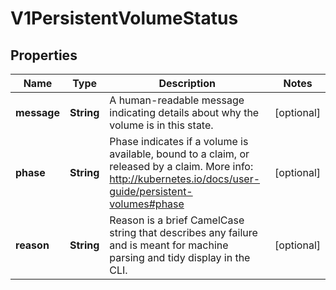 
# V1PersistentVolumeStatus

## Properties
Name | Type | Description | Notes
------------ | ------------- | ------------- | -------------
**message** | **String** | A human-readable message indicating details about why the volume is in this state. |  [optional]
**phase** | **String** | Phase indicates if a volume is available, bound to a claim, or released by a claim. More info: http://kubernetes.io/docs/user-guide/persistent-volumes#phase |  [optional]
**reason** | **String** | Reason is a brief CamelCase string that describes any failure and is meant for machine parsing and tidy display in the CLI. |  [optional]



